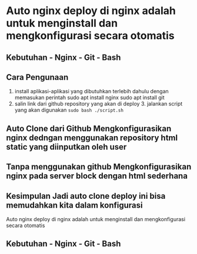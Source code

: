 # Auto nginx deploy di nginx adalah untuk menginstall dan mengkonfigurasi secara otomatis 

## Kebutuhan - Nginx - Git - Bash

## Cara Pengunaan 
1. install aplikasi-aplikasi yang dibutuhkan terlebih dahulu dengan memasukan perintah
sudo apt install 
nginx sudo apt install git
2. salin link dari github repository yang akan di deploy 3. jalankan script yang akan digunakan `sudo bash ./script.sh` 
## Auto Clone dari Github Mengkonfigurasikan nginx dedngan menggunakan repository html static yang diinputkan oleh user 

## Tanpa menggunakan github Mengkonfigurasikan nginx pada server block dengan html sederhana 

## Kesimpulan Jadi auto clone deploy ini bisa memudahkan kita dalam konfigurasi
Auto nginx deploy di nginx adalah untuk menginstall dan mengkonfigurasi secara otomatis 
## Kebutuhan  - Nginx - Git - Bash
